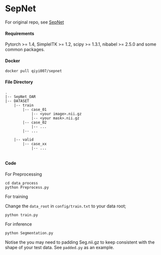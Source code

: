 # SepNet
For original repo, see [SepNet](https://github.com/HiLab-git/SepNet/tree/master)

#### Requirements
Pytorch >= 1.4, SimpleITK >= 1.2, scipy >= 1.3.1, nibabel >= 2.5.0 and some common packages.

#### Docker

```
docker pull qiyi007/sepnet
```

#### File Directory
```
.
|-- SepNet_OAR
|-- DATASET
    |-- train
        |-- case_01
            |-- <your image>.nii.gz
            |-- <your mask>.nii.gz
        |-- case_02
            |-- ...
        |-- ...
   
    |-- valid
        |-- case_xx
            |-- ...


```


#### Code
For Preprocessing

```
cd data_process
python Preprocess.py
```

For training

Change the `data_root` in `config/train.txt` to your data root;
```
python train.py
```

For inference

```
python Segmentation.py
```
Notise the you may need to padding Seg.nii.gz to keep consistent with the shape of your test data. See `padded.py` as an example.

